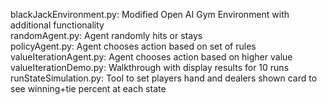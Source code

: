 blackJackEnvironment.py: Modified Open AI Gym Environment with additional functionality<br>
randomAgent.py: Agent randomly hits or stays<br>
policyAgent.py: Agent chooses action based on set of rules<br>
valueIterationAgent.py: Agent chooses action based on higher value<br>
valueIterationDemo.py: Walkthrough with display results for 10 runs<br>
runStateSimulation.py: Tool to set players hand and dealers shown card to see winning+tie percent at each state<br>
